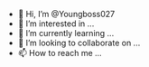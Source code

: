 - 👋 Hi, I’m @Youngboss027
- 👀 I’m interested in ...
- 🌱 I’m currently learning ...
- 💞️ I’m looking to collaborate on ...
- 📫 How to reach me ...

<!---
Youngboss027/Youngboss027 is a ✨ special ✨ repository because its `README.md` (this file) appears on your GitHub profile.
You can click the Preview link to take a look at your


